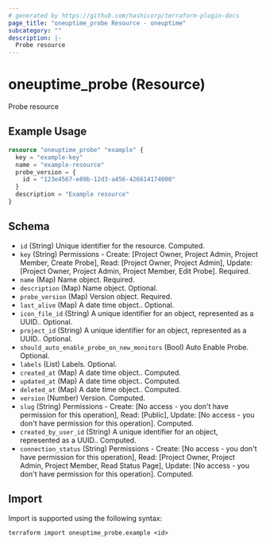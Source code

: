 ```yaml
---
# generated by https://github.com/hashicorp/terraform-plugin-docs
page_title: "oneuptime_probe Resource - oneuptime"
subcategory: ""
description: |-
  Probe resource
---
```


# oneuptime_probe (Resource)

Probe resource

## Example Usage

```terraform
resource "oneuptime_probe" "example" {
  key = "example-key"
  name = "example-resource"
  probe_version = {
    id = "123e4567-e89b-12d3-a456-426614174000"
  }
  description = "Example resource"
}
```

## Schema

- `id` (String) Unique identifier for the resource. Computed.
- `key` (String) Permissions - Create: [Project Owner, Project Admin, Project Member, Create Probe], Read: [Project Owner, Project Admin], Update: [Project Owner, Project Admin, Project Member, Edit Probe]. Required.
- `name` (Map) Name object. Required.
- `description` (Map) Name object. Optional.
- `probe_version` (Map) Version object. Required.
- `last_alive` (Map) A date time object.. Optional.
- `icon_file_id` (String) A unique identifier for an object, represented as a UUID.. Optional.
- `project_id` (String) A unique identifier for an object, represented as a UUID.. Optional.
- `should_auto_enable_probe_on_new_monitors` (Bool) Auto Enable Probe. Optional.
- `labels` (List) Labels. Optional.
- `created_at` (Map) A date time object.. Computed.
- `updated_at` (Map) A date time object.. Computed.
- `deleted_at` (Map) A date time object.. Computed.
- `version` (Number) Version. Computed.
- `slug` (String) Permissions - Create: [No access - you don't have permission for this operation], Read: [Public], Update: [No access - you don't have permission for this operation]. Computed.
- `created_by_user_id` (String) A unique identifier for an object, represented as a UUID.. Computed.
- `connection_status` (String) Permissions - Create: [No access - you don't have permission for this operation], Read: [Project Owner, Project Admin, Project Member, Read Status Page], Update: [No access - you don't have permission for this operation]. Computed.

## Import

Import is supported using the following syntax:

```shell
terraform import oneuptime_probe.example <id>
```
